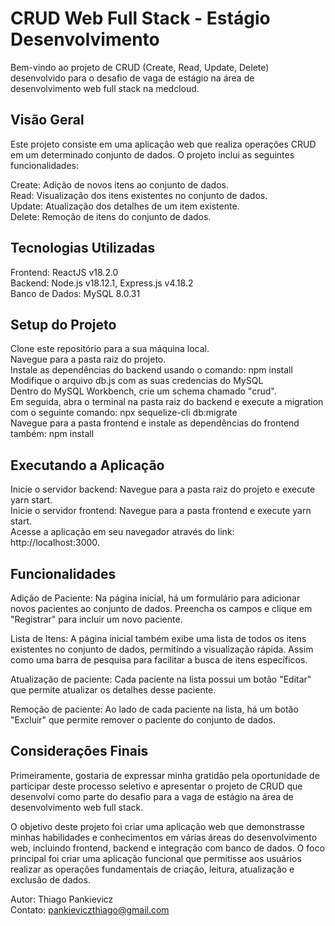 # CRUD Web Full Stack - Estágio Desenvolvimento

Bem-vindo ao projeto de CRUD (Create, Read, Update, Delete) desenvolvido para o desafio de vaga de estágio na área de desenvolvimento web full stack na medcloud. 

## Visão Geral

Este projeto consiste em uma aplicação web que realiza operações CRUD em um determinado conjunto de dados. O projeto inclui as seguintes funcionalidades:<br />

Create: Adição de novos itens ao conjunto de dados.<br />
Read: Visualização dos itens existentes no conjunto de dados.<br />
Update: Atualização dos detalhes de um item existente.<br />
Delete: Remoção de itens do conjunto de dados.<br />

## Tecnologias Utilizadas

Frontend: ReactJS v18.2.0<br />
Backend: Node.js v18.12.1, Express.js v4.18.2<br />
Banco de Dados: MySQL 8.0.31<br />


## Setup do Projeto

Clone este repositório para a sua máquina local.<br />
Navegue para a pasta raiz do projeto.<br />
Instale as dependências do backend usando o comando: npm install<br />
Modifique o arquivo db.js com as suas credencias do MySQL<br />
Dentro do MySQL Workbench, crie um schema chamado "crud".<br />
Em seguida, abra o terminal na pasta raiz do backend e execute a migration com o seguinte comando: npx sequelize-cli db:migrate<br />
Navegue para a pasta frontend e instale as dependências do frontend também: npm install<br />

## Executando a Aplicação

Inicie o servidor backend: Navegue para a pasta raiz do projeto e execute yarn start.<br />
Inicie o servidor frontend: Navegue para a pasta frontend e execute yarn start.<br />
Acesse a aplicação em seu navegador através do link: http://localhost:3000.<br />

## Funcionalidades

Adição de Paciente: Na página inicial, há um formulário para adicionar novos pacientes ao conjunto de dados. Preencha os campos e clique em "Registrar" para incluir um novo paciente.

Lista de Itens: A página inicial também exibe uma lista de todos os itens existentes no conjunto de dados, permitindo a visualização rápida. Assim como uma barra de pesquisa para facilitar a busca de itens específicos.

Atualização de paciente: Cada paciente na lista possui um botão "Editar" que permite atualizar os detalhes desse paciente.

Remoção de paciente: Ao lado de cada paciente na lista, há um botão "Excluir" que permite remover o paciente do conjunto de dados.

## Considerações Finais

Primeiramente, gostaria de expressar minha gratidão pela oportunidade de participar deste processo seletivo e apresentar o projeto de CRUD que desenvolvi como parte do desafio para a vaga de estágio na área de desenvolvimento web full stack.

O objetivo deste projeto foi criar uma aplicação web que demonstrasse minhas habilidades e conhecimentos em várias áreas do desenvolvimento web, incluindo frontend, backend e integração com banco de dados. O foco principal foi criar uma aplicação funcional que permitisse aos usuários realizar as operações fundamentais de criação, leitura, atualização e exclusão de dados.

Autor: Thiago Pankievicz<br />
Contato: pankieviczthiago@gmail.com
